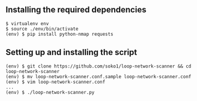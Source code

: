 ## Installing the required dependencies

```
$ virtualenv env
$ source ./env/bin/activate
(env) $ pip install python-nmap requests
```

## Setting up and installing the script

```
(env) $ git clone https://github.com/soko1/loop-network-scanner && cd loop-network-scanner
(env) $ mv loop-network-scanner.conf.sample loop-network-scanner.conf
(env) $ vim loop-network-scanner.conf
...
(env) $ ./loop-network-scanner.py
```


